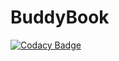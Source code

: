 # BuddyBook
[![Codacy Badge](https://api.codacy.com/project/badge/Grade/bfb45424460e4a4e8f006c23ae3a48b9)](https://www.codacy.com/app/victoraldir/BuddyBook?utm_source=github.com&utm_medium=referral&utm_content=victoraldir/BuddyBook&utm_campaign=badger)